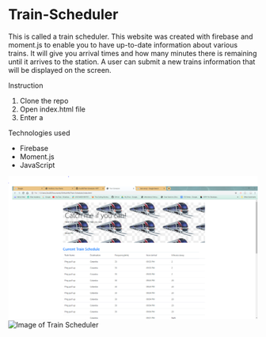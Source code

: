 # Train-Scheduler
This is called a train scheduler. This website was created with firebase and moment.js to enable you to have up-to-date information about various trains. It will give you arrival times and how many minutes there is remaining until it arrives to the station. A user can submit a new trains information that will be displayed on the screen.



Instruction
1. Clone the repo
2. Open index.html file
3. Enter a 



Technologies used
 * Firebase
 * Moment.js
 * JavaScript


![Image of Train Scheduler](/images/TrainS.PNG)
![Image of Train Scheduler](/images/TrainSPNG1.PNG)